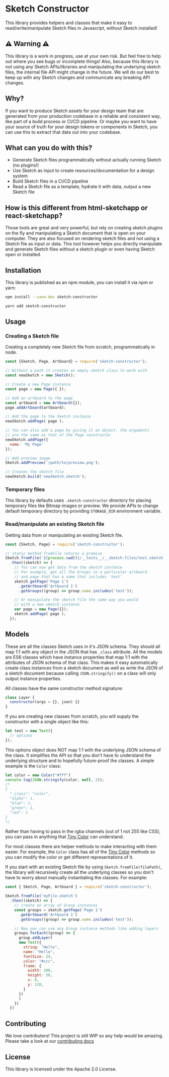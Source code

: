 # Sketch Constructor

This library provides helpers and classes that make it easy to read/write/manipulate Sketch files in Javascript, without Sketch installed!

## ⚠️ Warning ⚠️
This library is a work in progress, use at your own risk. But feel free to help out where you see bugs or incomplete things! Also, because this library is not using any Sketch APIs/libraries and manipulating the underlying sketch files, the internal file API might change in the future. We will do our best to keep up with any Sketch changes and communicate any breaking API changes.

## Why?
If you want to produce Sketch assets for your design team that are generated from your production codebase in a reliable and consistent way, like part of a build process or CI/CD pipeline. Or maybe you want to have your source of truth for your design tokens or components in Sketch, you can use this to extract that data out into your codebase.

## What can you do with this?

* Generate Sketch files programmatically without actually running Sketch (no plugins!)
* Use Sketch as input to create resources/documentation for a design system
* Build Sketch files in a CI/CD pipeline
* Read a Sketch file as a template, hydrate it with data, output a new Sketch file

## How is this different from html-sketchapp or react-sketchapp?
Those tools are great and very powerful, but rely on creating sketch plugins on the fly and manipulating a Sketch document that is open on your computer. They are also focused on rendering sketch files and not using a Sketch file as input or data. This tool however helps you directly manipulate and generate Sketch files without a sketch plugin or even having Sketch open or installed.

## Installation

This library is published as an npm module, you can install it via npm or yarn:

```bash
npm install --save-dev sketch-constructor
```

```bash
yarn add sketch-constructor
```

## Usage

### Creating a Sketch file
Creating a completely new Sketch file from scratch, programmatically in node.

```javascript
const {Sketch, Page, Artboard} = require('sketch-constructor');

// Without a path it creates an empty sketch class to work with
const newSketch = new Sketch();

// Create a new Page instance
const page = new Page({ });

// Add an artboard to the page
const artboard = new Artboard({});
page.addArtboard(artboard);

// Add the page to the Sketch instance
newSketch.addPage( page );

// You can also add a page by giving it an object, the arguments
// are the same as that of the Page constructor
newSketch.addPage({
  name: 'My Page'
});

// Add preview image
Sketch.addPreview('/path/to/preview.png');

// Creates the sketch file
newSketch.build('newSketch.sketch');
```

### Temporary files

This library by defaults uses `.sketch-constructor` directory for placing temporary files like Bitmap images or preview.
We provide APIs to change default temporary directory by providing `STORAGE_DIR` environment variable.

### Read/manipulate an existing Sketch file
Getting data from or manipulating an existing Sketch file.

```javascript
const {Sketch, Page} = require('sketch-constructor');

// static method fromFile returns a promise
Sketch.fromFile(`${process.cwd()}/__tests__/__sketch-files/test.sketch`)
  .then((sketch) => {
    // You can now get data from the sketch instance
    // For example, get all the Groups in a particular artboard
    // and page that has a name that includes 'test'
    sketch.getPage('Page 1')
      .getArtboard('Artboard 1')
      .getGroups((group) => group.name.includes('test'));

    // Or manipulate the sketch file the same way you would
    // with a new sketch instance
    var page = new Page({});
    sketch.addPage( page );
  });
```

## Models

These are all the classes Sketch uses in it's JSON schema. They should all map 1:1 with any object in the JSON that has `_class` attribute. All the models are ES6 classes which have instance properties that map 1:1 with the attributes of JSON schema of that class. This makes it easy automatically create class instances from a sketch document as well as write the JSON of a sketch document because calling `JSON.stringify()` on a class will only output instance properties.

All classes have the same constructor method signature:
```javascript
class Layer {
  constructor(args = {}, json) {}
}
```

If you are creating new classes from scratch, you will supply the constructor with a single object like this:
```javascript
let text = new Text({
  // options
});
```

This options object does NOT map 1:1 with the underlying JSON schema of the class. It simplifies the API so that you don't have to understand the underlying structure and to hopefully future-proof the classes. A simple example is the `Color` class:
```javascript
let color = new Color("#fff")
console.log(JSON.stringify(color, null, 2));
/*
{
  "_class": "color",
  "alpha": 1,
  "blue": 1,
  "green": 1,
  "red": 1
}
*/
```
Rather than having to pass in the rgba channels (out of 1 not 255 like CSS), you can pass in anything that [Tiny Color](https://github.com/bgrins/TinyColor) can understand.

For most classes there are helper methods to make interacting with them easier. For example, the `Color` class has all of the [Tiny Color](https://github.com/bgrins/TinyColor) methods so you can modify the color or get different representations of it.

If you start with an existing Sketch file by using `Sketch.fromFile(filePath)`, the library will recursively create all the underlying classes so you don't have to worry about manually instantiating the classes. For example:

```javascript
const { Sketch, Page, Artboard } = require('sketch-constructor');

Sketch.fromFile('myFile.sketch')
  .then((sketch) => {
    // create an array of Group instances
    const groups = sketch.getPage('Page 1')
      .getArtboard('Artboard 1')
      .getGroups((group) => group.name.includes('test'));

    // Now you can use any Group instance methods like adding layers
    groups.forEach((group) => {
      group.addLayer(
      new Text({
        string: "Hello",
        name: "Hello",
        fontSize: 24,
        color: "#ccc",
        frame: {
          width: 200,
          height: 50,
          x: 0,
          y: 120,
        }
      })
      )
    })
  })
```

## Contributing

We love contributors! This project is still WIP so any help would be amazing. Please take a look at our [contributing docs](CONTRIBUTING.md)

## License

This library is licensed under the Apache 2.0 License.
